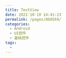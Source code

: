 ```yaml
---
title: TextView
date: 2022-10-10 14:41:23
permalink: /pages/868569/
categories:
  - Android
  - UI控件
  - 基础控件
tags:
  - 
---
```


